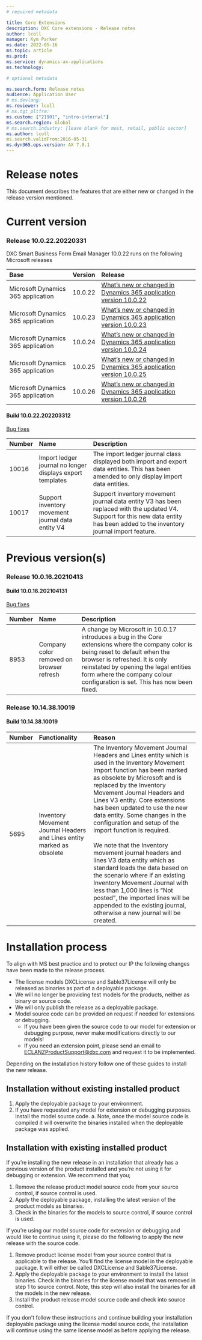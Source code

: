 ```yaml
---
# required metadata

title: Core Extensions
description: DXC Core extensions - Release notes
author: lcoll
manager: Kym Parker
ms.date: 2022-05-16
ms.topic: article
ms.prod: 
ms.service: dynamics-ax-applications
ms.technology: 

# optional metadata

ms.search.form: Release notes
audience: Application User
# ms.devlang: 
ms.reviewer: lcoll
# ms.tgt_pltfrm: 
ms.custom: ["21901", "intro-internal"]
ms.search.region: Global
# ms.search.industry: [leave blank for most, retail, public sector]
ms.author: lcoll
ms.search.validFrom:2016-05-31
ms.dyn365.ops.version: AX 7.0.1
---
```


# 	Release notes
This document describes the features that are either new or changed in the release version mentioned.

# Current version

### Release 10.0.22.20220331

DXC Smart Business Form Email Manager 10.0.22 runs on the following Microsoft releases

Base	  | Version	  | Release
:--       |:--            |:--
Microsoft Dynamics 365 application	| 10.0.22	  | [What’s new or changed in Dynamics 365 application version 10.0.22](https://docs.microsoft.com/en-us/dynamics365/finance/get-started/whats-new-changed-10-0-22)
Microsoft Dynamics 365 application	| 10.0.23	  | [What’s new or changed in Dynamics 365 application version 10.0.23](https://docs.microsoft.com/en-us/dynamics365/finance/get-started/whats-new-changed-10-0-23)
Microsoft Dynamics 365 application	| 10.0.24	  | [What’s new or changed in Dynamics 365 application version 10.0.24](https://docs.microsoft.com/en-us/dynamics365/finance/get-started/whats-new-changed-10-0-24)
Microsoft Dynamics 365 application	| 10.0.25	  | [What’s new or changed in Dynamics 365 application version 10.0.25](https://docs.microsoft.com/en-us/dynamics365/finance/get-started/whats-new-changed-10-0-25)
Microsoft Dynamics 365 application	| 10.0.26	  | [What’s new or changed in Dynamics 365 application version 10.0.26](https://docs.microsoft.com/en-us/dynamics365/finance/get-started/whats-new-changed-10-0-26)

#### Build 10.0.22.202203312

<ins>Bug fixes</ins>

Number	  | Name	          | Description
:--       |:--              |:--
10016	    | Import ledger journal no longer displays export templates  | The import ledger journal class displayed both import and export data entities. This has been amended to only display import data entities.
10017	    | Support inventory movement journal data entity V4  | Support inventory movement journal data entity V3 has been replaced with the updated V4. Support for this new data entity has been added to the inventory journal import feature.

# Previous version(s)

### Release 10.0.16.20210413

#### Build 10.0.16.202104131

<ins>Bug fixes</ins>

Number	  | Name	          | Description
:--       |:--              |:--
8953	    | Company color removed on browser refresh 	| A change by Microsoft in 10.0.17 introduces a bug in the Core extensions where the company color is being reset to default when the browser is refreshed. It is only reinstated by opening the legal entities form where the company colour configuration is set. This has now been fixed.
	
### Release 10.14.38.10019

#### Build 10.14.38.10019

Number	  | Functionality	  | Reason
:--       |:--              |:--
5695	|	Inventory Movement Journal Headers and Lines entity marked as obsolete	| The Inventory Movement Journal Headers and Lines entity which is used in the Inventory Movement Import function has been marked as obsolete by Microsoft and is replaced by the Inventory Movement Journal Headers and Lines V3 entity. Core extensions has been updated to use the new data entity. Some changes in the configuration and setup of the import function is required. <br/> <br/> We note that the Inventory movement journal headers and lines V3 data entity which as standard loads the data based on the scenario where if an existing Inventory Movement Journal with less than 1,000 lines is “Not posted”, the imported lines will be appended to the existing journal, otherwise a new journal will be created.


  
# Installation process
To align with MS best practice and to protect our IP the following changes have been made to the release process.
- The license models DXCLicense and Sable37License will only be released as binaries as part of a deployable package. 
- We will no longer be providing test models for the products, neither as binary or source code. 
- We will only publish the release as a deployable package. 
- Model source code can be provided on request if needed for extensions or debugging.
	- If you have been given the source code to our model for extension or debugging purpose, never make modifications directly to our models! 
	- If you need an extension point, please send an email to ECLANZProductSupport@dxc.com and request it to be implemented. 


Depending on the installation history follow one of these guides to install the new release. 
## Installation without existing installed product
1. Apply the deployable package to your environment. 
2. If you have requested any model for extension or debugging purposes. Install the model source code. 
a.	Note, once the model source code is compiled it will overwrite the binaries installed when the deployable package was applied. 


## Installation with existing installed product
If you’re installing the new release in an installation that already has a previous version of the product installed and you’re not using it for debugging or extension. We recommend that you;  
1. Remove the release product model source code from your source control, if source control is used. 
2. Apply the deployable package, installing the latest version of the product models as binaries.  
3. Check in the binaries for the models to source control, if source control is used. 

If you’re using our model source code for extension or debugging and would like to continue using it, please do the following to apply the new release with the source code. 

1. Remove product license model from your source control that is applicable to the release. You’ll find the license model in the deployable package. It will either be called DXCLicense and Sable37License. 
2. Apply the deployable package to your environment to install the latest binaries. Check in the binaries for the license model that was removed in step 1 to source control. Note, this step will also install the binaries for all the models in the new release. 
3. Install the product release model source code and check into source control. 

If you don’t follow these instructions and continue building your installation deployable package using the license model source code, the installation will continue using the same license model as before applying the release. 
